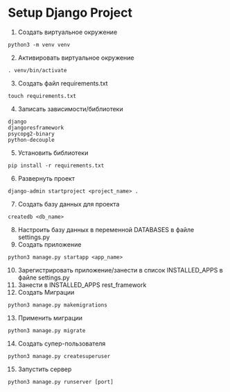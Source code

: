 # Setup Django Project

1. Создать виртуальное окружение

`python3 -m venv venv`

2. Активировать виртуальное окружение

`. venv/bin/activate`

3. Создать файл requirements.txt

`touch requirements.txt`

4. Записать зависимости/библиотеки
```
django
djangoresframework
psycopg2-binary
python-decouple
```
5. Установить библиотеки

`pip install -r requirements.txt`

6. Развернуть проект

`django-admin startproject <project_name> .`

7. Создать базу данных для проекта

`createdb <db_name>`

8. Настроить базу данных в переменной DATABASES в файле settings.py
9. Создать приложение

`python3 manage.py startapp <app_name>`

10. Зарегистрировать приложение/занести в список INSTALLED_APPS в файле settings.py
11. Занести в INSTALLED_APPS rest_framework
12. Создать Миграции

`python3 manage.py makemigrations`

13. Применить миграции

`python3 manage.py migrate`

14. Создать супер-пользователя 

`python3 manage.py createsuperuser`

15. Запустить сервер

`python3 manage.py runserver [port]`